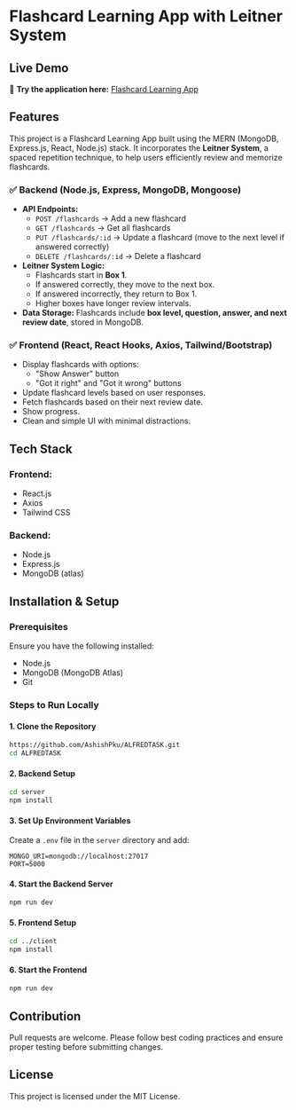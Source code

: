# Flashcard Learning App with Leitner System
## Live Demo
🔗 **Try the application here:** [Flashcard Learning App](https://alfredtask-nh2p.onrender.com/)

## Features
This project is a Flashcard Learning App built using the MERN (MongoDB, Express.js, React, Node.js) stack. It incorporates the **Leitner System**, a spaced repetition technique, to help users efficiently review and memorize flashcards.
### ✅ Backend (Node.js, Express, MongoDB, Mongoose)
- **API Endpoints:**
  - `POST /flashcards` → Add a new flashcard
  - `GET /flashcards` → Get all flashcards
  - `PUT /flashcards/:id` → Update a flashcard (move to the next level if answered correctly)
  - `DELETE /flashcards/:id` → Delete a flashcard
- **Leitner System Logic:**
  - Flashcards start in **Box 1**.
  - If answered correctly, they move to the next box.
  - If answered incorrectly, they return to Box 1.
  - Higher boxes have longer review intervals.
- **Data Storage:** Flashcards include **box level, question, answer, and next review date**, stored in MongoDB.

### ✅ Frontend (React, React Hooks, Axios, Tailwind/Bootstrap)
- Display flashcards with options:
  - "Show Answer" button
  - "Got it right" and "Got it wrong" buttons
- Update flashcard levels based on user responses.
- Fetch flashcards based on their next review date.
- Show progress.
- Clean and simple UI with minimal distractions.
## Tech Stack

### Frontend:
- React.js
- Axios
- Tailwind CSS

### Backend:
- Node.js
- Express.js
- MongoDB (atlas)

## Installation & Setup

### Prerequisites
Ensure you have the following installed:
- Node.js
- MongoDB (MongoDB Atlas)
- Git

### Steps to Run Locally

#### 1. Clone the Repository
```sh
https://github.com/AshishPku/ALFREDTASK.git
cd ALFREDTASK
```

#### 2. Backend Setup
```sh
cd server
npm install
```

#### 3. Set Up Environment Variables
Create a `.env` file in the `server` directory and add:
```env
MONGO_URI=mongodb://localhost:27017
PORT=5000
```

#### 4. Start the Backend Server
```sh
npm run dev
```

#### 5. Frontend Setup
```sh
cd ../client
npm install
```

#### 6. Start the Frontend
```sh
npm run dev
```
## Contribution
Pull requests are welcome. Please follow best coding practices and ensure proper testing before submitting changes.
## License
This project is licensed under the MIT License.


